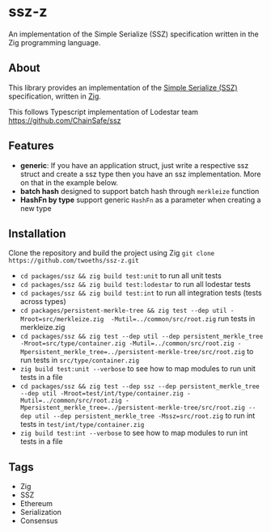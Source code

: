 # ssz-z
An implementation of the Simple Serialize (SSZ) specification written in the Zig programming language.

## About
This library provides an implementation of the [Simple Serialize (SSZ)](https://github.com/ethereum/consensus-specs/tree/dev/ssz) specification, written in [Zig](https://ziglang.org/).

This follows Typescript implementation of Lodestar team https://github.com/ChainSafe/ssz

## Features
- **generic**: If you have an application struct, just write a respective ssz struct and create a ssz type then you have an ssz implementation. More on that in the example below.
- **batch hash** designed to support batch hash through `merkleize` function
- **HashFn by type** support generic `HashFn` as a parameter when creating a new type

## Installation
Clone the repository and build the project using Zig `git clone https://github.com/twoeths/ssz-z.git`
- `cd packages/ssz && zig build test:unit` to run all unit tests
- `cd packages/ssz && zig build test:lodestar` to run all lodestar tests
- `cd packages/ssz && zig build test:int` to run all integration tests (tests across types)
- `cd packages/persistent-merkle-tree && zig test --dep util -Mroot=src/merkleize.zig  -Mutil=../common/src/root.zig` run tests in merkleize.zig
- `cd packages/ssz && zig test --dep util --dep persistent_merkle_tree -Mroot=src/type/container.zig -Mutil=../common/src/root.zig -Mpersistent_merkle_tree=../persistent-merkle-tree/src/root.zig` to run tests in `src/type/container.zig`
- `zig build test:unit --verbose` to see how to map modules to run unit tests in a file
- `cd packages/ssz && zig test --dep ssz --dep persistent_merkle_tree --dep util -Mroot=test/int/type/container.zig -Mutil=../common/src/root.zig -Mpersistent_merkle_tree=../persistent-merkle-tree/src/root.zig --dep util --dep persistent_merkle_tree -Mssz=src/root.zig` to run int tests in `test/int/type/container.zig`
- `zig build test:int --verbose` to see how to map modules to run int tests in a file

## Tags

- Zig
- SSZ
- Ethereum
- Serialization
- Consensus
